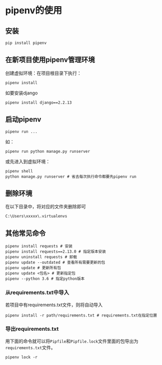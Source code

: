 # pipenv的使用

## 安装

```
pip install pipenv
```

## 在新项目使用pipenv管理环境

创建虚拟环境：在项目根目录下执行：

```
pipenv install
```

如要安装django

```
pipenv install django==2.2.13
```

## 启动pipenv

```
pipenv run ...
```

如：

```
pipenv run python manage.py runserver
```

或先进入到虚拟环境：

```
pipenv shell
python manage.py runserver # 省去每次执行命令都要先pipenv run
```



## 删除环境

在以下目录中，将对应的文件夹删除即可

```
C:\Users\xxxxx\.virtualenvs
```

## 其他常见命令

```shell
pipenv install requests # 安装
pipenv install requests==2.13.0 # 指定版本安装
pipenv uninstall requests # 卸载
pipenv update --outdated # 查看所有需要更新的包
pipenv update # 更新所有包
pipenv update <包名> # 更新指定包
pipenv --python 3.6 # 指定python版本
```

### 从requirements.txt中导入

若项目中有requirements.txt文件，则将自动导入

```shell
pipenv install -r path/requirements.txt # requirements.txt在指定位置
```

### 导出requirements.txt

用下面的命令就可以将`Pipfile`和`Pipfile.lock`文件里面的包导出为`requirements.txt`文件。

```
pipenv lock -r
```

